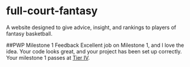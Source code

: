 # full-court-fantasy

A website designed to give advice, insight, and rankings to players of fantasy basketball.

##PWP Milestone 1 Feedback
Excellent job on Milestone 1, and I love the idea. Your code looks great, and your project has been set up correctly. Your milestone 1 passes at [Tier IV](https://bootcamp-coders.cnm.edu/projects/personal/rubric/).
